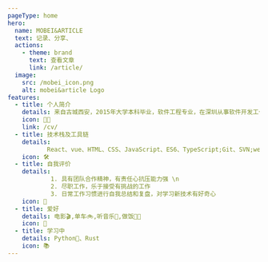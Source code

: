 ```yaml
---
pageType: home
hero:
  name: MOBEI&ARTICLE
  text: 记录、分享、
  actions:
    - theme: brand
      text: 查看文章
      link: /article/
  image:
    src: /mobei_icon.png
    alt: mobei&article Logo
features:
  - title: 个人简介
    details: 来自古城西安，2015年大学本科毕业，软件工程专业，在深圳从事软件开发工作至今；
    icon: 👨‍💻
    link: /cv/
  - title: 技术栈及工具链
    details:
           React、vue、HTML、CSS、JavaScript、ES6、TypeScript;Git、SVN;webpack、npm、yarn;Node.js、Express;ECharts、DataV
    icon: 🛠
  - title: 自我评价
    details:
            1. 具有团队合作精神，有责任心抗压能力强 \n
            2. 尽职工作，乐于接受有挑战的工作
            3. 日常工作习惯进行自我总结和复盘，对学习新技术有好奇心
    icon: 🚗
  - title: 爱好
    details: 电影🎬️,单车🚲,听音乐🎵,做饭👨‍🍳
    icon: 🍕
  - title: 学习中
    details: Python🐍、Rust
    icon: 📚
---
```

